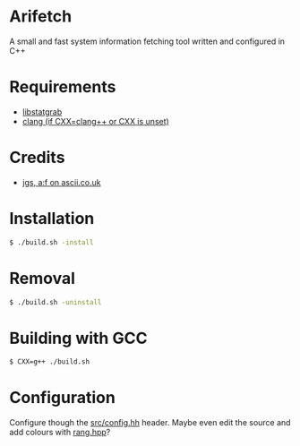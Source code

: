 # Arifetch

A small and fast system information fetching tool written and configured in C++

# Requirements

- [libstatgrab](https://libstatgrab.org/)
- [clang (if CXX=clang++ or CXX is unset)](https://clang.llvm.org/)

# Credits

- [jgs, a:f on ascii.co.uk](https://ascii.co.uk/art/linux)

# Installation

```bash
$ ./build.sh -install
```

# Removal

```bash
$ ./build.sh -uninstall
```

# Building with GCC

```bash
$ CXX=g++ ./build.sh
```

# Configuration

Configure though the [src/config.hh](/src/config.hh) header.
Maybe even edit the source and add colours with [rang.hpp](https://github.com/agauniyal/rang)?
